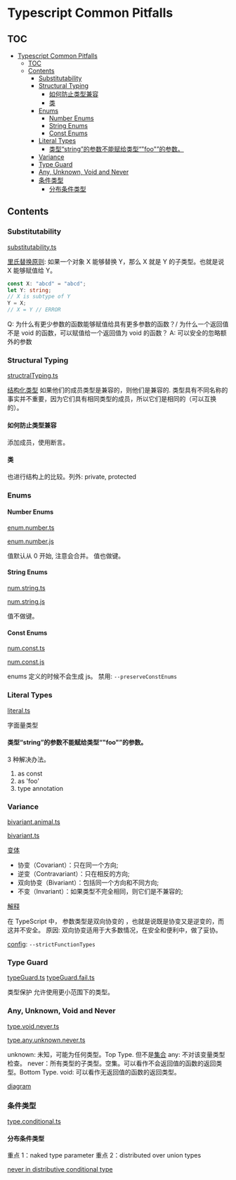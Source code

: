 # Typescript Common Pitfalls

## TOC

- [Typescript Common Pitfalls](#typescript-common-pitfalls)
  - [TOC](#toc)
  - [Contents](#contents)
    - [Substitutability](#substitutability)
    - [Structural Typing](#structural-typing)
      - [如何防止类型兼容](#如何防止类型兼容)
      - [类](#类)
    - [Enums](#enums)
      - [Number Enums](#number-enums)
      - [String Enums](#string-enums)
      - [Const Enums](#const-enums)
    - [Literal Types](#literal-types)
      - [类型“string”的参数不能赋给类型“"foo"”的参数。](#类型string的参数不能赋给类型foo的参数)
    - [Variance](#variance)
    - [Type Guard](#type-guard)
    - [Any, Unknown, Void and Never](#any-unknown-void-and-never)
    - [条件类型](#条件类型)
      - [分布条件类型](#分布条件类型)

## Contents

### Substitutability

[substitutability.ts](src/substitutability.ts)

[里氏替换原则][substitutability]:
如果一个对象 X 能够替换 Y，那么 X 就是 Y 的子类型。也就是说 X 能够赋值给 Y。

```typescript
const X: "abcd" = "abcd";
let Y: string;
// X is subtype of Y
Y = X;
// X = Y // ERROR
```

Q: 为什么有更少参数的函数能够赋值给具有更多参数的函数？/ 为什么一个返回值不是 void 的函数，可以赋值给一个返回值为 void 的函数？
A: 可以安全的忽略额外的参数

### Structural Typing

[structralTyping.ts](src/structralTyping.ts)

[结构化类型][structural-typing]
如果他们的成员类型是兼容的，则他们是兼容的.
类型具有不同名称的事实并不重要，因为它们具有相同类型的成员，所以它们是相同的（可以互换的）。

#### 如何防止类型兼容

添加成员，使用断言。

#### 类

也进行结构上的比较。列外: private, protected

### Enums

#### Number Enums

[enum.number.ts](src/enum.number.ts)

[enum.number.js](src/enum.number.js)


值默认从 0 开始, 注意会合并。
值也做键。

#### String Enums

[num.string.ts](src/enum.string.ts)

[num.string.js](src/enum.string.js)

值不做键。

#### Const Enums

[num.const.ts](src/enum.const.ts)

[num.const.js](src/enum.const.js)


enums 定义的时候不会生成 js。
禁用: `--preserveConstEnums`

### Literal Types

[literal.ts](src/literal.ts)

字面量类型

#### 类型“string”的参数不能赋给类型“"foo"”的参数。

3 种解决办法。

1. as const
2. as 'foo'
3. type annotation

### Variance

[bivariant.animal.ts](src/bivariant.animal.ts)

[bivariant.ts](src/bivariant.ts)

[变体][variance]

- 协变（Covariant）：只在同一个方向;
- 逆变（Contravariant）：只在相反的方向;
- 双向协变（Bivariant）：包括同一个方向和不同方向;
- 不变（Invariant）：如果类型不完全相同，则它们是不兼容的;

[解释][variance-explain]

在 TypeScript 中， 参数类型是双向协变的 ，也就是说既是协变又是逆变的，而这并不安全。
原因: 双向协变适用于大多数情况，在安全和便利中，做了妥协。

[config][strict-function-types]: `--strictFunctionTypes`

### Type Guard

[typeGuard.ts](src/typeGuard.ts)
[typeGuard.fail.ts](src/typeGuard.fail.ts)

类型保护
允许使用更小范围下的类型。

### Any, Unknown, Void and Never

[type.void.never.ts](src/type.void.never.ts)

[type.any.unknown.never.ts](src/type.any.unknown.never.ts)

unknown: 未知，可能为任何类型。Top Type. 但不是[集合][unknown-is-not-union]
any: 不对该变量类型检查。
never：所有类型的子类型。空集。可以看作不会返回值的函数的返回类型。Bottom Type.
void: 可以看作无返回值的函数的返回类型。

[diagram][types-diagram]

### 条件类型

[type.conditional.ts](src/type.conditional.ts)

#### 分布条件类型

重点 1：naked type parameter
重点 2：distributed over union types

[never in distributive conditional type][extends-never]

##

[variance]: https://basarat.gitbook.io/typescript/type-system/type-compatibility#variance
[variance-explain]: https://hub.fastgit.org/Dobiasd/articles/blob/master/covariance_and_contravariance_explained_without_code.md
[strict-function-types]: https://hub.fastgit.org/microsoft/TypeScript/pull/18654
[structural-typing]: https://hub.fastgit.org/Microsoft/TypeScript/wiki/FAQ#what-is-structural-typing
[substitutability]: https://hub.fastgit.org/Microsoft/TypeScript/wiki/FAQ#substitutability
[unknown-never]: https://blog.logrocket.com/when-to-use-never-and-unknown-in-typescript-5e4d6c5799ad/
[unknown-is-not-union]: https://hub.fastgit.org/microsoft/TypeScript/issues/27418
[extends-never]: https://hub.fastgit.org/microsoft/TypeScript/issues/31751
[types-diagram]: https://gist.github.com/laughinghan/31e02b3f3b79a4b1d58138beff1a2a89
